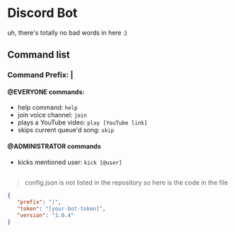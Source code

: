 # Discord Bot



uh, there's totally no bad words in here :)

## Command list

### Command Prefix: |

#### @EVERYONE commands:
* help command: `help`
* join voice channel: `join`
* plays a YouTube video: `play [YouTube link]`
* skips current queue'd song: `skip`

#### @ADMINISTRATOR commands
* kicks mentioned user: `kick [@user]`
## 

> config.json is not listed in the repository so here is the code in the file

 ```json
 {
    "prefix": "|",
    "token": "[your-bot-token]",
    "version": "1.0.4"
}
```